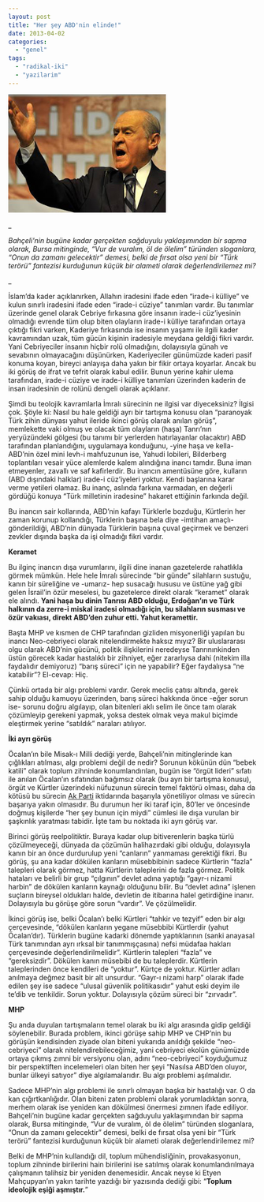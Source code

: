 ```yaml
---
layout: post
title: "Her şey ABD'nin elinde!"
date: 2013-04-02
categories: 
  - "genel"
tags: 
  - "radikal-iki"
  - "yazilarim"
---
```


[![](/images/bahceli-bursa.jpg)](http://4.bp.blogspot.com/-NO-vwYO6-EI/UVqb3SOfe9I/AAAAAAAAGDk/uxVq-7yo39c/s1600/bahceli-bursa.jpg)

_

_Bahçeli'nin bugüne kadar gerçekten sağduyulu yaklaşımından bir sapma olarak, Bursa mitinginde, “Vur de vuralım, öl de ölelim” türünden sloganlara, “Onun da zamanı gelecektir” demesi, belki de fırsat olsa yeni bir “Türk terörü” fantezisi kurduğunun küçük bir alameti olarak değerlendirilemez mi?_

_

  

İslam’da kader açıklanırken, Allahın iradesini ifade eden “irade-i külliye” ve kulun sınırlı iradesini ifade eden “irade-i cüziye” tanımları vardır. Bu tanımlar üzerinde genel olarak Cebriye fırkasına göre insanın irade-i cüz’iyesinin olmadığı evrende tüm olup biten olayların irade-i külliye tarafından ortaya çıktığı fikri varken, Kaderiye fırkasında ise insanın yaşamı ile ilgili kader kavramından uzak, tüm gücün kişinin iradesiyle meydana geldiği fikri vardır. Yani Cebriyeciler insanın hiçbir rolü olmadığını, dolayısıyla günah ve sevabının olmayacağını düşünürken, Kaderiyeciler günümüzde kaderi pasif konuma koyan, bireyci anlayışa daha yakın bir fikir ortaya koyarlar. Ancak bu iki görüş de ifrat ve tefrit olarak kabul edilir. Bunun yerine kahir ulema tarafından, irade-i cüziye ve irade-i külliye tanımları üzerinden kaderin de insan iradesinin de rolünü dengeli olarak açıklanır. 

Şimdi bu teolojik kavramlarla İmralı sürecinin ne ilgisi var diyeceksiniz? İlgisi çok. Şöyle ki: Nasıl bu hale geldiği ayrı bir tartışma konusu olan “paranoyak Türk zihin dünyası yahut ileride ikinci görüş olarak anılan görüş”, memlekette vaki olmuş ve olacak tüm olayların (haşa) Tanrı’nın yeryüzündeki gölgesi (bu tanımı bir yerlerden hatırlayanlar olacaktır) ABD tarafından planlandığını, uygulamaya konduğunu, -yine haşa ve kella- ABD’nin özel mini levh-i mahfuzunun ise, Yahudi lobileri, Bilderberg toplantıları vesair yüce alemlerde kalem alındığına inancı tamdır. Buna iman etmeyenler, zavallı ve saf kafirlerdir. Bu inancın amentüsüne göre, kulların (ABD dışındaki halklar) irade-i cüz’iyeleri yoktur. Kendi başlarına karar verme yetileri olamaz. Bu inanç, aslında farkına varmadan, en değerli gördüğü konuya “Türk milletinin iradesine” hakaret ettiğinin farkında değil. 

Bu inancın sair kollarında, ABD’nin kafayı Türklerle bozduğu, Kürtlerin her zaman korunup kollandığı, Türklerin başına bela diye -imtihan amaçlı- gönderildiği, ABD’nin dünyada Türklerin başına çuval geçirmek ve benzeri zevkler dışında başka da işi olmadığı fikri vardır. 

  

  

****Keramet****

  

  

Bu ilginç inancın dışa vurumlarını, ilgili dine inanan gazetelerde rahatlıkla görmek mümkün. Hele hele İmralı sürecinde “bir günde” silahların sustuğu, kanın bir süreliğine ve -umarız- hep susacağı hususu ve üstüne yağ gibi gelen İsrail’in özür meselesi, bu gazetelerce direkt olarak “keramet” olarak ele alındı. **Yani haşa bu dinin Tanrısı ABD olduğu, Erdoğan’ın ve Türk halkının da zerre-i miskal iradesi olmadığı için, bu silahların susması ve özür vakıası, direkt ABD’den zuhur etti. Yahut keramettir.** 

Başta MHP ve kısmen de CHP tarafından gizliden misyonerliği yapılan bu inancı Neo-cebriyeci olarak nitelendirmekte haksız mıyız? Bir uluslararası olgu olarak ABD’nin gücünü, politik ilişkilerini neredeyse Tanrınınkinden üstün görecek kadar hastalıklı bir zihniyet, eğer zararlıysa dahi (nitekim illa faydalıdır demiyoruz) “barış süreci” için ne yapabilir? Eğer faydalıysa “ne katabilir”? El-cevap: Hiç. 

Çünkü ortada bir algı problemi vardır. Gerek meclis çatısı altında, gerek sahip olduğu kamuoyu üzerinden, barış süreci hakkında önce -eğer sorun ise- sorunu doğru algılayıp, olan bitenleri aklı selim ile önce tam olarak çözümleyip gerekeni yapmak, yoksa destek olmak veya makul biçimde eleştirmek yerine “satıldık” naraları atılıyor. 

  

  

  

****İki ayrı görüş****

  

  

Öcalan’ın bile Misak-ı Milli dediği yerde, Bahçeli’nin mitinglerinde kan çığlıkları atılması, algı problemi değil de nedir? Sorunun kökünün dün “bebek katili” olarak toplum zihninde konumlandırılan, bugün ise “örgüt lideri” sıfatı ile anılan Öcalan’ın sıfatından bağımsız olarak (bu ayrı bir tartışma konusu), örgüt ve Kürtler üzerindeki nüfuzunun sürecin temel faktörü olması, daha da kötüsü bu sürecin [Ak Parti](http://www.radikal.com.tr/index/Adalet-Ve-Kalkinma-Partisi) iktidarında başarıyla yönetiliyor olması ve sürecin başarıya yakın olmasıdır. Bu durumun her iki taraf için, 80’ler ve öncesinde doğmuş kişilerde “her şey bunun için miydi” cümlesi ile dışa vurulan bir şaşkınlık yaratması tabidir. İşte tam bu noktada iki ayrı görüş var. 

Birinci görüş reelpolitiktir. Buraya kadar olup bitiverenlerin başka türlü çözülmeyeceği, dünyada da çözümün halihazırdaki gibi olduğu, dolayısıyla kanın bir an önce durdurulup yeni “canların” yanmaması gerektiği fikri. Bu görüş, şu ana kadar dökülen kanların müsebbibinin sadece Kürtlerin “fazla” talepleri olarak görmez, hatta Kürtlerin taleplerini de fazla görmez. Politik hataları ve belirli bir grup “çılgının” devlet adına yaptığı “gayr-ı nizami harbin” de dökülen kanların kaynağı olduğunu bilir. Bu “devlet adına” işlenen suçların bireysel oldukları halde, devletin de itibarına halel getirdiğine inanır. Dolayısıyla bu görüşe göre sorun “vardır”. Ve çözülmelidir. 

İkinci görüş ise, belki Öcalan’ı belki Kürtleri “tahkir ve tezyif” eden bir algı çerçevesinde, “dökülen kanların yegane müsebbibi Kürtlerdir (yahut Öcalan’dır). Türklerin bugüne kadarki dönemde yaptıklarının (sanki anayasal Türk tanımından ayrı ırksal bir tanımmışçasına) nefsi müdafaa hakları çerçevesinde değerlendirilmelidir”. Kürtlerin talepleri “fazla” ve “gereksizdir”. Dökülen kanın müsebibi de bu taleplerdir. Kürtlerin taleplerinden önce kendileri de “yoktur”. Kürtçe de yoktur. Kürtler adları anılmaya değmez basit bir alt unsurdur. “Gayr-ı nizami harp” olarak ifade edilen şey ise sadece “ulusal güvenlik politikasıdır” yahut eski deyim ile te’dib ve tenkildir. Sorun yoktur. Dolayısıyla çözüm süreci bir “zırvadır”. 

  

  

**MHP**

  

Şu anda duyulan tartışmaların temel olarak bu iki algı arasında gidip geldiği söylenebilir. Burada problem, ikinci görüşe sahip MHP ve CHP’nin bu görüşün kendisinden ziyade olan biteni yukarıda anıldığı şekilde “neo-cebriyeci” olarak nitelendirebileceğimiz, yani cebriyeci ekolün günümüzde ortaya çıkmış zımni bir versiyonu olan, adını “neo-cebriyeci” koyduğumuz bir perspektiften incelemeleri olan biten her şeyi “Nasılsa ABD’den oluyor, bunlar ülkeyi satıyor” diye algılamalarıdır. Bu algı problemi aşılmalıdır. 

Sadece MHP’nin algı problemi ile sınırlı olmayan başka bir hastalığı var. O da kan çığırtkanlığıdır. Olan biteni zaten problemi olarak yorumladıktan sonra, merhem olarak ise yeniden kan dökülmesi önermesi zımnen ifade ediliyor. Bahçeli’nin bugüne kadar gerçekten sağduyulu yaklaşımından bir sapma olarak, Bursa mitinginde, “Vur de vuralım, öl de ölelim” türünden sloganlara, “Onun da zamanı gelecektir” demesi, belki de fırsat olsa yeni bir “Türk terörü” fantezisi kurduğunun küçük bir alameti olarak değerlendirilemez mi? 

Belki de MHP’nin kullandığı dil, toplum mühendisliğinin, provakasyonun, toplum zihninde birilerini hain birilerini ise satılmış olarak konumlandırılmaya çalışmanın talihsiz bir yeniden denemesidir. Ancak neyse ki Etyen Mahçupyan’ın yakın tarihte yazdığı bir yazısında dediği gibi: “**Toplum ideolojik eşiği aşmıştır.**”
